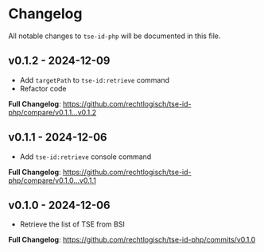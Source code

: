 # Changelog

All notable changes to `tse-id-php` will be documented in this file.

## v0.1.2 - 2024-12-09

- Add `targetPath` to `tse-id:retrieve` command
- Refactor code

**Full Changelog**: https://github.com/rechtlogisch/tse-id-php/compare/v0.1.1...v0.1.2

## v0.1.1 - 2024-12-06

- Add `tse-id:retrieve` console command

**Full Changelog**: https://github.com/rechtlogisch/tse-id-php/compare/v0.1.0...v0.1.1

## v0.1.0 - 2024-12-06

- Retrieve the list of TSE from BSI

**Full Changelog**: https://github.com/rechtlogisch/tse-id-php/commits/v0.1.0
